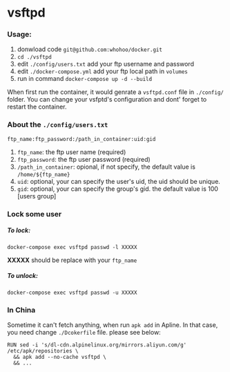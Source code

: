 # vsftpd
### Usage:
1. donwload code `git@github.com:whohoo/docker.git`
2. `cd ./vsftpd`
3. edit `./config/users.txt` add your ftp username and password
4. edit `./docker-compose.yml` add your ftp local path in `volumes`
5. run in command `docker-compose up -d --build`

When first run the container, it would genrate a `vsftpd.conf` file in `./config/` folder. You can change your vsfptd's configuration and dont' forget to restart the container.

### About the `./config/users.txt`

`ftp_name:ftp_password:/path_in_container:uid:gid`

1. `ftp_name`: the ftp user name (required)
2. `ftp_password`: the ftp user password (required)
3. `/path_in_container`: opional, if not specify, the default value is `/home/${ftp_name}`
4. `uid`: optional, your can specify the user's uid, the uid should be unique.
5. `gid`: optional, your can specify the group's gid. the default value is 100 [users group]

### Lock some user
##### To lock:
`docker-compose exec vsftpd passwd -l XXXXX`  

**XXXXX** should be replace with your `ftp_name` 

##### To unlock:
`docker-compose exec vsftpd passwd -u XXXXX`

### In China
Sometime it can't fetch anything, when run `apk add` in Apline. In that case, you need change `./Dcokerfile` file. please see below:  

```
RUN sed -i 's/dl-cdn.alpinelinux.org/mirrors.aliyun.com/g' /etc/apk/repositories \
  && apk add --no-cache vsftpd \
  && ...
```